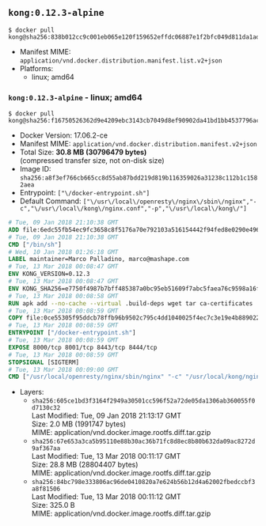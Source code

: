 ## `kong:0.12.3-alpine`

```console
$ docker pull kong@sha256:838b012cc9c001eb065e120f159652effdc06887e1f2bfc049d811da1adeafa2
```

-	Manifest MIME: `application/vnd.docker.distribution.manifest.list.v2+json`
-	Platforms:
	-	linux; amd64

### `kong:0.12.3-alpine` - linux; amd64

```console
$ docker pull kong@sha256:f16750526362d9e4209ebc3143cb7049d8ef90902da41bd1bb4537796acf79a0
```

-	Docker Version: 17.06.2-ce
-	Manifest MIME: `application/vnd.docker.distribution.manifest.v2+json`
-	Total Size: **30.8 MB (30796479 bytes)**  
	(compressed transfer size, not on-disk size)
-	Image ID: `sha256:a8f3ef766cb665cc8d55ab87bdd219d819b116359026a31238c112b1c1582aea`
-	Entrypoint: `["\/docker-entrypoint.sh"]`
-	Default Command: `["\/usr\/local\/openresty\/nginx\/sbin\/nginx","-c","\/usr\/local\/kong\/nginx.conf","-p","\/usr\/local\/kong\/"]`

```dockerfile
# Tue, 09 Jan 2018 21:10:38 GMT
ADD file:6edc55fb54ec9fc3658c8f5176a70e792103a516154442f94fed8e0290e4960e in / 
# Tue, 09 Jan 2018 21:10:38 GMT
CMD ["/bin/sh"]
# Wed, 10 Jan 2018 01:26:18 GMT
LABEL maintainer=Marco Palladino, marco@mashape.com
# Tue, 13 Mar 2018 00:08:47 GMT
ENV KONG_VERSION=0.12.3
# Tue, 13 Mar 2018 00:08:47 GMT
ENV KONG_SHA256=e7750f4987b7bff485387a0bc95eb51609f7abc5faea76c9598a16f1da023faa
# Tue, 13 Mar 2018 00:08:58 GMT
RUN apk add --no-cache --virtual .build-deps wget tar ca-certificates 	&& apk add --no-cache libgcc openssl pcre perl tzdata 	&& wget -O kong.tar.gz "https://bintray.com/kong/kong-community-edition-alpine-tar/download_file?file_path=kong-community-edition-$KONG_VERSION.apk.tar.gz" 	&& echo "$KONG_SHA256 *kong.tar.gz" | sha256sum -c - 	&& tar -xzf kong.tar.gz -C /tmp 	&& rm -f kong.tar.gz 	&& cp -R /tmp/usr / 	&& rm -rf /tmp/usr 	&& cp -R /tmp/etc / 	&& rm -rf /tmp/etc 	&& apk del .build-deps
# Tue, 13 Mar 2018 00:08:59 GMT
COPY file:0ce55305f95ddcb78ffb96b9502c795c4dd1040025f4ec7c3e19e4b889022b90 in /docker-entrypoint.sh 
# Tue, 13 Mar 2018 00:08:59 GMT
ENTRYPOINT ["/docker-entrypoint.sh"]
# Tue, 13 Mar 2018 00:08:59 GMT
EXPOSE 8000/tcp 8001/tcp 8443/tcp 8444/tcp
# Tue, 13 Mar 2018 00:08:59 GMT
STOPSIGNAL [SIGTERM]
# Tue, 13 Mar 2018 00:09:00 GMT
CMD ["/usr/local/openresty/nginx/sbin/nginx" "-c" "/usr/local/kong/nginx.conf" "-p" "/usr/local/kong/"]
```

-	Layers:
	-	`sha256:605ce1bd3f3164f2949a30501cc596f52a72de05da1306ab360055f0d7130c32`  
		Last Modified: Tue, 09 Jan 2018 21:13:17 GMT  
		Size: 2.0 MB (1991747 bytes)  
		MIME: application/vnd.docker.image.rootfs.diff.tar.gzip
	-	`sha256:67e653a3ca5b95110e88b30ac36b71fc8d8ec8b80b632da09ac8272d9af367aa`  
		Last Modified: Tue, 13 Mar 2018 00:11:17 GMT  
		Size: 28.8 MB (28804407 bytes)  
		MIME: application/vnd.docker.image.rootfs.diff.tar.gzip
	-	`sha256:84bc798e333806ac96de0410820a7e624b56b12d4a62002fbedccbf3a8f81506`  
		Last Modified: Tue, 13 Mar 2018 00:11:12 GMT  
		Size: 325.0 B  
		MIME: application/vnd.docker.image.rootfs.diff.tar.gzip
